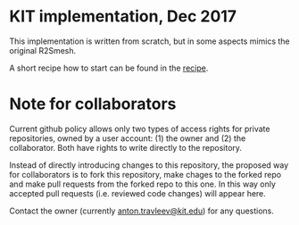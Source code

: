 # KIT implementation, Dec 2017
This implementation is written from scratch, but in some aspects mimics the original R2Smesh.

A short recipe how to start can be found in the [recipe](doc/recipe.rst).


# Note for collaborators
Current github policy allows only two types of access rights for private repositories, owned by a user account: (1) the owner and (2) the collaborator. Both have rights to write directly to the repository. 

Instead of directly introducing changes to this repository, the proposed way for collaborators is to fork this repository, make chages to the forked repo and make pull requests from the forked repo to this one. In this way only accepted pull requests (i.e. reviewed code changes) will appear here.

Contact the owner (currently <anton.travleev@kit.edu>) for any questions.
